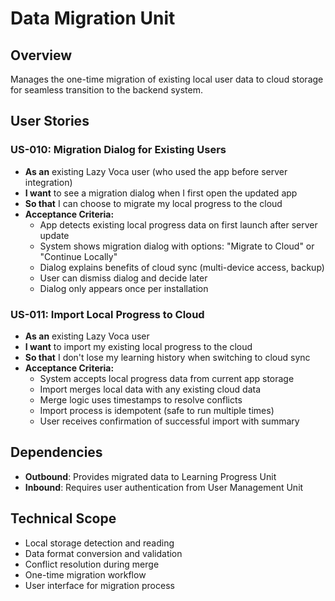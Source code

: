 # Data Migration Unit

## Overview
Manages the one-time migration of existing local user data to cloud storage for seamless transition to the backend system.

## User Stories

### US-010: Migration Dialog for Existing Users
- **As an** existing Lazy Voca user (who used the app before server integration)
- **I want** to see a migration dialog when I first open the updated app
- **So that** I can choose to migrate my local progress to the cloud
- **Acceptance Criteria:**
  - App detects existing local progress data on first launch after server update
  - System shows migration dialog with options: "Migrate to Cloud" or "Continue Locally"
  - Dialog explains benefits of cloud sync (multi-device access, backup)
  - User can dismiss dialog and decide later
  - Dialog only appears once per installation

### US-011: Import Local Progress to Cloud
- **As an** existing Lazy Voca user
- **I want** to import my existing local progress to the cloud
- **So that** I don't lose my learning history when switching to cloud sync
- **Acceptance Criteria:**
  - System accepts local progress data from current app storage
  - Import merges local data with any existing cloud data
  - Merge logic uses timestamps to resolve conflicts
  - Import process is idempotent (safe to run multiple times)
  - User receives confirmation of successful import with summary

## Dependencies
- **Outbound**: Provides migrated data to Learning Progress Unit
- **Inbound**: Requires user authentication from User Management Unit

## Technical Scope
- Local storage detection and reading
- Data format conversion and validation
- Conflict resolution during merge
- One-time migration workflow
- User interface for migration process